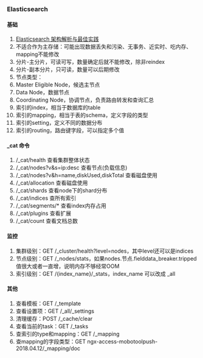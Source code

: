 ### Elasticsearch

#### 基础
1. [Elasticsearch 架构解析与最佳实践](https://www.ershicimi.com/p/bb310761ab0cf04d14eb144abb52adaf)
1. 不适合作为主存储：可能出现数据丢失和污染、无事务、近实时、吃内存、mapping不能修改
1. 分片-主分片，可读可写，数量确定后就不能修改，除非reindex
1. 分片-副本分片，只可读，数量可以后期修改
1. 节点类型：
  1. Master Eligible Node，候选主节点
  1. Data Node，数据节点
  1. Coordinating Node，协调节点，负责路由转发和查询汇总
1. 索引的index，相当于数据库的table
1. 索引的mapping，相当于表的schema，定义字段的类型
1. 索引的setting，定义不同的数据分布
1. 索引的routing，路由键字段，可以指定多个值

#### _cat 命令
1. /_cat/health 查看集群整体状态
1. /_cat/nodes?v&s=ip:desc 查看节点(负载信息)
1. /_cat/nodes?v&h=name,diskUsed,diskTotal 查看磁盘使用
1. /_cat/allocation 查看磁盘使用
1. /_cat/shards 查看node下的shard分布
1. /_cat/indices 查所有索引
1. /_cat/segments/* 查看index内存占用
1. /_cat/plugins 查看扩展
1. /_cat/count 查看文档总数

#### 监控
1. 集群级别：GET /_cluster/health?level=nodes，其中level还可以是indices
1. 节点级别：GET /_nodes/stats，如果nodes.节点.fielddata_breaker.tripped值很大或者一直增，说明内存不够经常OOM
1. 索引级别：GET /{index_name}/_stats，index_name 可以改成 _all

#### 其他
1. 查看模板：GET /_template
1. 查看设置项：GET /_all/_settings
1. 清理缓存：POST /_cache/clear
1. 查看当前的task：GET /_tasks
1. 查索引的type和mapping：GET /_mapping
1. 查mapping的字段类型：GET ngx-access-mobotoolpush-2018.04.12/_mapping/doc







